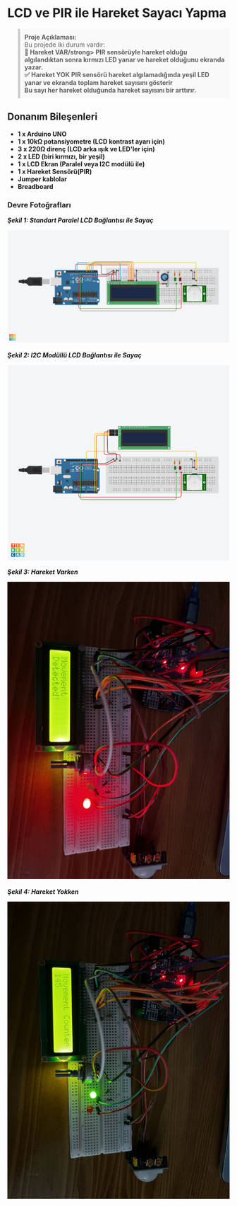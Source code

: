<h1>LCD ve PIR ile Hareket Sayacı Yapma</h1>

<blockquote style="background-color: #f9f9f9; border-left: 5px solid #ccc; padding: 10px;">
  <strong> Proje Açıklaması:</strong><br>
  Bu projede iki durum vardır: <br>
  <strong>🚨 Hareket VAR/strong> PIR sensörüyle hareket olduğu algılandıktan sonra kırmızı LED yanar ve hareket olduğunu ekranda yazar. <br>
  <strong>✅ Hareket YOK</strong> PIR sensörü hareket algılamadığında yeşil LED yanar ve ekranda toplam hareket sayısını gösterir <br>
  Bu sayı her hareket olduğunda hareket sayısını bir arttırır.<br>
</blockquote>

<h2>Donanım Bileşenleri</h2>
<ul>
  <li>1 x Arduino UNO</li>
  <li>1 x 10kΩ potansiyometre (LCD kontrast ayarı için)</li>
  <li>3 x 220Ω direnç (LCD arka ışık ve LED'ler için)</li>
  <li>2 x LED (biri kırmızı, bir yeşil)</li>
  <li>1 x LCD Ekran (Paralel veya I2C modülü ile)</li>
  <li>1 x Hareket Sensörü(PIR)</li>
  <li>Jumper kablolar</li>
  <li>Breadboard</li>
</ul>

<h3>Devre Fotoğrafları</h3>

<p><em>Şekil 1: Standart Paralel LCD Bağlantısı ile Sayaç</em></p>
<img src="standartHareket.png" alt="Paralel bağlantı LCD sayaç devresi" style="max-width:100%; height:auto; display:block; margin-bottom: 20px;" />

<p><em>Şekil 2: I2C Modüllü LCD Bağlantısı ile Sayaç</em></p>
<img src="I2CHareket.png" alt="I2C bağlantı LCD sayaç devresi" style="max-width:100%; height:auto;" />

<p><em>Şekil 3: Hareket Varken</em></p>
<img src="LCDvarHareket.JPG" alt="Hareket VAR" style="max-width:100%; height:auto; display:block; margin-bottom: 20px;" />

<p><em>Şekil 4: Hareket Yokken</em></p>
<img src="LCDyokHareket.JPG" alt="Hareket YOK" style="max-width:100%; height:auto;" />
